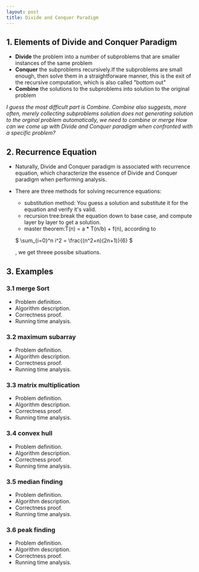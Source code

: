 ```yaml
---
layout: post
title: Divide and Conquer Paradigm
---
```


## 1. Elements of Divide and Conquer Paradigm
- **Divide** the problem into a number of subproblems that are smaller instances of the same problem
- **Conquer** the subproblems recursively.If the subproblems are small enough, then solve them in a straightforware manner, this is the exit of the recursive computation, which is also called "bottom out"
- **Combine** the solutions to the subproblems into solution to the original problem

_I guess the most difficult part is Combine. Combine also suggests, more often, merely collecting subproblems solution does not generating solution to the orginal problem automatically, we need to combine or merge_
_How can we come up with Divide and Conquer paradigm when confronted with a specific problem?_

## 2. Recurrence Equation
- Naturally, Divide and Conquer paradigm is associated with recurrence equation, which characterize the essence of Divide and Conquer paradigm when performing analysis.

+ There are three methods for solving recurrence equations:
  - substitution method: You guess a solution and substitute it for the equation and verify it's valid.
  - recursion tree:break the equation down to base case, and compute layer by layer to get a solution.
  - master theorem:T(n) = a * T(n/b) + f(n), according to 
  
  $
    \sum_{i=0}^n i^2 = \frac{(n^2+n)(2n+1)}{6}
  $
  
  , we get threee possibe situations.

## 3. Examples
### 3.1 merge Sort
- Problem definition.
- Algorithm description.
- Correctness proof.
- Running time analysis.

### 3.2 maximum subarray
- Problem definition.
- Algorithm description.
- Correctness proof.
- Running time analysis.

### 3.3 matrix multiplication
- Problem definition.
- Algorithm description.
- Correctness proof.
- Running time analysis.

### 3.4 convex hull
- Problem definition.
- Algorithm description.
- Correctness proof.
- Running time analysis.

### 3.5 median finding
- Problem definition.
- Algorithm description.
- Correctness proof.
- Running time analysis.

### 3.6 peak finding
- Problem definition.
- Algorithm description.
- Correctness proof.
- Running time analysis.
